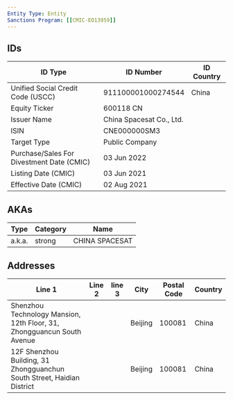 ```yaml
---
Entity Type: Entity
Sanctions Program: [[CMIC-EO13959]]
---
```


## IDs
| ID Type | ID Number | ID Country |
|---------|-----------|------------|
| Unified Social Credit Code (USCC) | 911100001000274544 | China |
| Equity Ticker | 600118 CN |  |
| Issuer Name | China Spacesat Co., Ltd. |  |
| ISIN | CNE000000SM3 |  |
| Target Type | Public Company |  |
| Purchase/Sales For Divestment Date (CMIC) | 03 Jun 2022 |  |
| Listing Date (CMIC) | 03 Jun 2021 |  |
| Effective Date (CMIC) | 02 Aug 2021 |  |


## AKAs
| Type | Category | Name      | 
|------|----------|-----------|
| a.k.a. | strong | CHINA SPACESAT |


## Addresses
| Line 1 | Line 2 | line 3 | City | Postal Code| Country | 
|--------|--------|--------|------|------------|---------|
| Shenzhou Technology Mansion, 12th Floor, 31, Zhongguancun South Avenue |  |  | Beijing | 100081 | China |
| 12F Shenzhou Building, 31 Zhongguanchun South Street, Haidian District |  |  | Beijing | 100081 | China |

